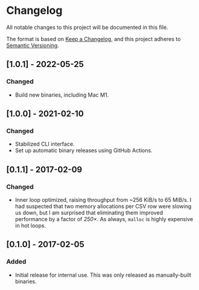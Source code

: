 # Changelog

All notable changes to this project will be documented in this file.

The format is based on [Keep a Changelog](https://keepachangelog.com/en/1.0.0/),
and this project adheres to [Semantic Versioning](https://semver.org/spec/v2.0.0.html).

## [1.0.1] - 2022-05-25

### Changed

- Build new binaries, including Mac M1.

## [1.0.0] - 2021-02-10

### Changed

- Stabilized CLI interface.
- Set up automatic binary releases using GitHub Actions.

## [0.1.1] - 2017-02-09

### Changed

- Inner loop optimized, raising throughput from ~256 KiB/s to 65 MiB/s. I had suspected that two memory allocations per CSV row were slowing us down, but I am surprised that eliminating them improved performance by a factor of _250×_. As always, `malloc` is highly expensive in hot loops.

## [0.1.0] - 2017-02-05

### Added

- Initial release for internal use. This was only released as manually-built binaries.
